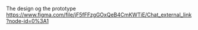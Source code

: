 The design og the prototype https://www.figma.com/file/jF5fFFzgGOxQeB4CmKWTiE/Chat_external_link?node-id=0%3A1
